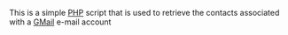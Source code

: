 <p>This is a simple <a href="http://www.php.net/" target="_blank">PHP</a> script that is used to retrieve the contacts associated with a <a href=="http://www.gmail.com/" target="_blank">GMail</a> e-mail account</p>

